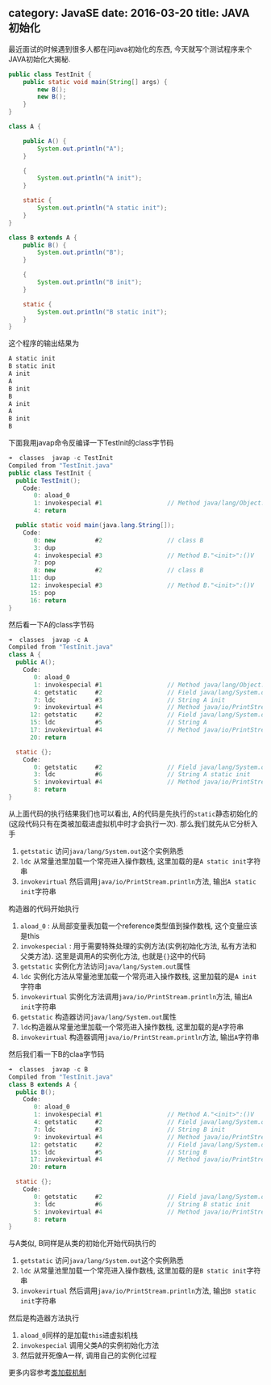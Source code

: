 category: JavaSE
date: 2016-03-20
title: JAVA 初始化
---
最近面试的时候遇到很多人都在问java初始化的东西, 今天就写个测试程序来个JAVA初始化大揭秘.
```java
public class TestInit {
    public static void main(String[] args) {
        new B();
        new B();
    }
}

class A {

    public A() {
        System.out.println("A");
    }

    {
        System.out.println("A init");
    }

    static {
        System.out.println("A static init");
    }
}

class B extends A {
    public B() {
        System.out.println("B");
    }

    {
        System.out.println("B init");
    }

    static {
        System.out.println("B static init");
    }
}
```
这个程序的输出结果为
```bash
A static init
B static init
A init
A
B init
B
A init
A
B init
B
```

下面我用javap命令反编译一下TestInit的class字节码
```java
➜  classes  javap -c TestInit
Compiled from "TestInit.java"
public class TestInit {
  public TestInit();
    Code:
       0: aload_0
       1: invokespecial #1                  // Method java/lang/Object."<init>":()V
       4: return

  public static void main(java.lang.String[]);
    Code:
       0: new           #2                  // class B
       3: dup
       4: invokespecial #3                  // Method B."<init>":()V
       7: pop
       8: new           #2                  // class B
      11: dup
      12: invokespecial #3                  // Method B."<init>":()V
      15: pop
      16: return
}
```
然后看一下A的class字节码
```java
➜  classes  javap -c A
Compiled from "TestInit.java"
class A {
  public A();
    Code:
       0: aload_0
       1: invokespecial #1                  // Method java/lang/Object."<init>":()V
       4: getstatic     #2                  // Field java/lang/System.out:Ljava/io/PrintStream;
       7: ldc           #3                  // String A init
       9: invokevirtual #4                  // Method java/io/PrintStream.println:(Ljava/lang/String;)V
      12: getstatic     #2                  // Field java/lang/System.out:Ljava/io/PrintStream;
      15: ldc           #5                  // String A
      17: invokevirtual #4                  // Method java/io/PrintStream.println:(Ljava/lang/String;)V
      20: return

  static {};
    Code:
       0: getstatic     #2                  // Field java/lang/System.out:Ljava/io/PrintStream;
       3: ldc           #6                  // String A static init
       5: invokevirtual #4                  // Method java/io/PrintStream.println:(Ljava/lang/String;)V
       8: return
}
```
从上面代码的执行结果我们也可以看出, A的代码是先执行的`static`静态初始化的(这段代码只有在类被加载进虚拟机中时才会执行一次). 那么我们就先从它分析入手
1. `getstatic` 访问`java/lang/System.out`这个实例熟悉
2. `ldc` 从常量池里加载一个常亮进入操作数栈, 这里加载的是`A static init`字符串
3. `invokevirtual` 然后调用`java/io/PrintStream.println`方法, 输出`A static init`字符串

构造器的代码开始执行
1. `aload_0` : 从局部变量表加载一个reference类型值到操作数栈, 这个变量应该是this
2. `invokespecial` : 用于需要特殊处理的实例方法(实例初始化方法, 私有方法和父类方法). 这里是调用A的实例化方法, 也就是`{}`这中的代码
3. `getstatic` 实例化方法访问`java/lang/System.out`属性
4. `ldc` 实例化方法从常量池里加载一个常亮进入操作数栈, 这里加载的是`A init`字符串
5. `invokevirtual` 实例化方法调用`java/io/PrintStream.println`方法, 输出`A init`字符串
6. `getstatic` 构造器访问`java/lang/System.out`属性
7. `ldc`构造器从常量池里加载一个常亮进入操作数栈, 这里加载的是`A`字符串
8. `invokevirtual` 构造器调用`java/io/PrintStream.println`方法, 输出`A`字符串


然后我们看一下B的claa字节码
```java
➜  classes  javap -c B
Compiled from "TestInit.java"
class B extends A {
  public B();
    Code:
       0: aload_0
       1: invokespecial #1                  // Method A."<init>":()V
       4: getstatic     #2                  // Field java/lang/System.out:Ljava/io/PrintStream;
       7: ldc           #3                  // String B init
       9: invokevirtual #4                  // Method java/io/PrintStream.println:(Ljava/lang/String;)V
      12: getstatic     #2                  // Field java/lang/System.out:Ljava/io/PrintStream;
      15: ldc           #5                  // String B
      17: invokevirtual #4                  // Method java/io/PrintStream.println:(Ljava/lang/String;)V
      20: return

  static {};
    Code:
       0: getstatic     #2                  // Field java/lang/System.out:Ljava/io/PrintStream;
       3: ldc           #6                  // String B static init
       5: invokevirtual #4                  // Method java/io/PrintStream.println:(Ljava/lang/String;)V
       8: return
}
```
与A类似, B同样是从类的初始化开始代码执行的
1. `getstatic` 访问`java/lang/System.out`这个实例熟悉
2. `ldc` 从常量池里加载一个常亮进入操作数栈, 这里加载的是`B static init`字符串
3. `invokevirtual` 然后调用`java/io/PrintStream.println`方法, 输出`B static init`字符串

然后是构造器方法执行
1. `aload_0`同样的是加载`this`进虚拟机栈
2. `invokespecial` 调用父类A的实例初始化方法
3. 然后就开死像A一样, 调用自己的实例化过程

更多内容参考[类加载机制](http://www.ming15.wang/2014/09/09/jvm/%E7%B1%BB%E5%8A%A0%E8%BD%BD%E6%9C%BA%E5%88%B6/)